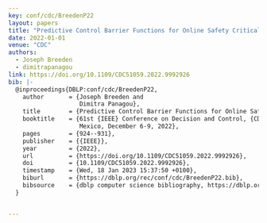 ```yaml
---
key: conf/cdc/BreedenP22
layout: papers
title: "Predictive Control Barrier Functions for Online Safety Critical Control."
date: 2022-01-01
venue: "CDC"
authors:
  - Joseph Breeden
  - dimitrapanagou
link: https://doi.org/10.1109/CDC51059.2022.9992926
bib: |-
  @inproceedings{DBLP:conf/cdc/BreedenP22,
    author       = {Joseph Breeden and
                    Dimitra Panagou},
    title        = {Predictive Control Barrier Functions for Online Safety Critical Control},
    booktitle    = {61st {IEEE} Conference on Decision and Control, {CDC} 2022, Cancun,
                    Mexico, December 6-9, 2022},
    pages        = {924--931},
    publisher    = {{IEEE}},
    year         = {2022},
    url          = {https://doi.org/10.1109/CDC51059.2022.9992926},
    doi          = {10.1109/CDC51059.2022.9992926},
    timestamp    = {Wed, 18 Jan 2023 15:37:50 +0100},
    biburl       = {https://dblp.org/rec/conf/cdc/BreedenP22.bib},
    bibsource    = {dblp computer science bibliography, https://dblp.org}
  }


---
```

